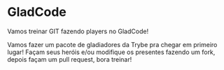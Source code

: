 # GladCode
Vamos treinar GIT fazendo players no GladCode!

Vamos fazer um pacote de gladiadores da Trybe pra chegar em primeiro lugar! Façam seus heróis e/ou modifique os presentes fazendo um fork, 
depois façam um pull request, bora treinar! 
